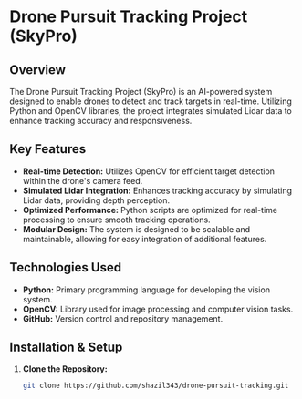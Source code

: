 # Drone Pursuit Tracking Project (SkyPro)

## Overview

The Drone Pursuit Tracking Project (SkyPro) is an AI-powered system designed to enable drones to detect and track targets in real-time. Utilizing Python and OpenCV libraries, the project integrates simulated Lidar data to enhance tracking accuracy and responsiveness.

## Key Features

- **Real-time Detection:** Utilizes OpenCV for efficient target detection within the drone's camera feed.
- **Simulated Lidar Integration:** Enhances tracking accuracy by simulating Lidar data, providing depth perception.
- **Optimized Performance:** Python scripts are optimized for real-time processing to ensure smooth tracking operations.
- **Modular Design:** The system is designed to be scalable and maintainable, allowing for easy integration of additional features.

## Technologies Used

- **Python:** Primary programming language for developing the vision system.
- **OpenCV:** Library used for image processing and computer vision tasks.
- **GitHub:** Version control and repository management.

## Installation & Setup

1. **Clone the Repository:**

   ```bash
   git clone https://github.com/shazil343/drone-pursuit-tracking.git
